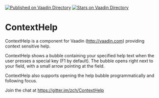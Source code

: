 [![Published on Vaadin  Directory](https://img.shields.io/badge/Vaadin%20Directory-published-00b4f0.svg)](https://vaadin.com/directory/component/contexthelp)
[![Stars on Vaadin Directory](https://img.shields.io/vaadin-directory/star/contexthelp.svg)](https://vaadin.com/directory/component/contexthelp)

ContextHelp
===========
ContextHelp is a component for Vaadin (http://vaadin.com) providing context sensitive help.

ContextHelp shows a bubble containing your specified help text when the user presses a special
key (F1 by default). The bubble opens right next to your field, with a small arrow pointing at
the field.

ContextHelp also supports opening the help bubble programmatically and following focus.

Join the chat at https://gitter.im/zch/ContextHelp
